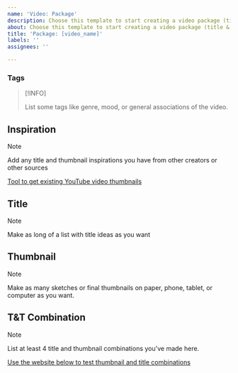 ```yaml
---
name: 'Video: Package'
description: Choose this template to start creating a video package (title & thumbnail).
about: Choose this template to start creating a video package (title & thumbnail).
title: 'Package: [video_name]'
labels: ''
assignees: ''

---
```


### Tags

> [!INFO]
>
> List some tags like genre, mood, or general associations of the video.

## Inspiration

> [!NOTE]
>
> Add any title and thumbnail inspirations you have from other creators or other sources

[Tool to get existing YouTube video thumbnails](https://www.get-youtube-thumbnail.com/)

## Title

> [!NOTE]
>
> Make as long of a list with title ideas as you want

## Thumbnail

> [!NOTE]
>
> Make as many sketches or final thumbnails on paper, phone, tablet, or computer as you want.

## T&T Combination

> [!NOTE]
>
> List at least 4 title and thumbnail combinations you've made here.

[Use the website below to test thumbnail and title combinations](https://thumbsup.tv/)

